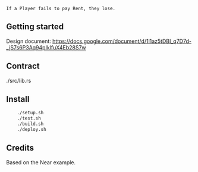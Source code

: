 `If a Player fails to pay Rent, they lose.`

## Getting started

Design document: https://docs.google.com/document/d/1l1az5tDBI_q7D7d-_jS7s6P3Aq94pIklfuX4Eb28S7w

## Contract
./src/lib.rs

## Install
```sh
    ./setup.sh
    ./test.sh
    ./build.sh
    ./deploy.sh
```

## Credits
Based on the Near example.
